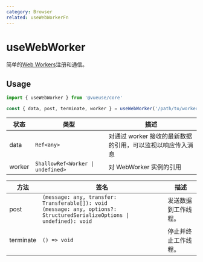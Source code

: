 ```yaml
---
category: Browser
related: useWebWorkerFn
---
```


# useWebWorker

简单的[Web Workers](https://developer.mozilla.org/en-US/docs/Web/API/Web_Workers_API/Using_web_workers)注册和通信。

## Usage

```js
import { useWebWorker } from '@vueuse/core'

const { data, post, terminate, worker } = useWebWorker('/path/to/worker.js')
```

| 状态   | 类型                              | 描述                                                       |
| ------ | --------------------------------- | ---------------------------------------------------------- |
| data   | `Ref<any>`                        | 对通过 worker 接收的最新数据的引用，可以监视以响应传入消息 |
| worker | `ShallowRef<Worker \| undefined>` | 对 WebWorker 实例的引用                                    |

| 方法      | 签名                                                                                                                          | 描述                 |
| --------- | ----------------------------------------------------------------------------------------------------------------------------- | -------------------- |
| post      | `(message: any, transfer: Transferable[]): void`<br>`(message: any, options?: StructuredSerializeOptions \| undefined): void` | 发送数据到工作线程。 |
| terminate | `() => void`                                                                                                                  | 停止并终止工作线程。 |
